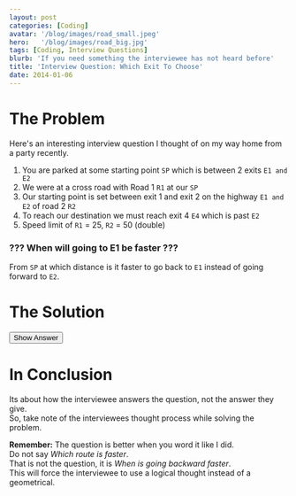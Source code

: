 ```yaml
---
layout: post
categories: [Coding]
avatar: '/blog/images/road_small.jpeg'
hero:   '/blog/images/road_big.jpg'
tags: [Coding, Interview Questions]
blurb: 'If you need something the interviewee has not heard before'
title: 'Interview Question: Which Exit To Choose'
date: 2014-01-06
---
```


# The Problem

Here's an interesting interview question I thought of on my way home from a party recently.

1.  You are parked at some starting point `SP` which is between 2 exits `E1 and E2`
1.  We were at a cross road with Road 1 `R1` at our `SP`
1.  Our starting point is set between exit 1 and exit 2 on the highway `E1 and E2` of road 2 `R2`
1.  To reach our destination we must reach exit 4 `E4` which is past `E2`
1.  Speed limit of `R1` = 25, `R2` = 50 (double)

### ??? When will going to E1 be faster ???

From `SP` at which distance is it faster to go back to `E1` instead of going forward to `E2`.

# The Solution

<button onclick="document.getElementById('answer').style.display = 'block'"> Show Answer </button>
<div id='answer' style='display:none'>
  <i>If `D2` is > 1/4 of `D3` then ``E1`` is faster.</i>
  <img class='img-responsive' src='/blog/images/road.png'/>

### Note that:

1.  `D1 = D3 - D2` (i.e. D2 is always a shorter distance)
1.  `D2` and `D1` both have the same speed (`R1`), `D3` is double ( or .5 the distance )
1.  Since `R2` is 2x the speed of `R1` it will take half as long to travel
1.  If `S1` is closer than half way then `D1` will always be faster than `D3` alone.  Meaning the faster route is determined before the car arrives at `E1`
1.  In the same vein, for `E1` to be faster the car needs to arrive before it would have reached `1/2 * D3`)
1.  Since they travel at the same speed if `S1` if 1/4 of the way between `E1` and `E2`, and it would reach `E1` at the same time that it would reach `1/2 * D3` (i.e. `< 1/4 of D3`)


</div>

# In Conclusion

Its about how the interviewee answers the question, not the answer they give.  
So, take note of the interviewees thought process while solving the problem.  

**Remember:** The question is better when you word it like I did.  
Do not say *Which route is faster*.  
That is not the question, it is *When is going backward faster*.  
This will force the interviewee to use a logical thought instead of a geometrical.
